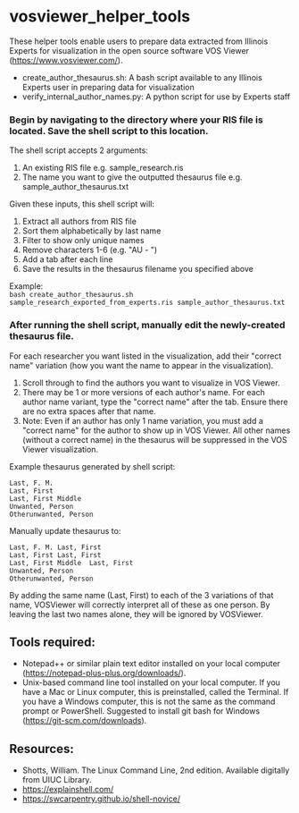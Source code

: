 # vosviewer_helper_tools

These helper tools enable users to prepare data extracted from Illinois Experts for visualization in the open source software VOS Viewer (https://www.vosviewer.com/).
- create_author_thesaurus.sh: A bash script available to any Illinois Experts user in preparing data for visualization
- verify_internal_author_names.py: A python script for use by Experts staff 

### Begin by navigating to the directory where your RIS file is located. Save the shell script to this location.  

The shell script accepts 2 arguments:
1) An existing RIS file e.g. sample_research.ris
2) The name you want to give the outputted thesaurus file e.g. sample_author_thesaurus.txt

Given these inputs, this shell script will:
1) Extract all authors from RIS file
2) Sort them alphabetically by last name
3) Filter to show only unique names
4) Remove characters 1-6 (e.g. "AU  - ")
5) Add a tab after each line
6) Save the results in the thesaurus filename you specified above

Example:  
```bash create_author_thesaurus.sh sample_research_exported_from_experts.ris sample_author_thesaurus.txt```

### After running the shell script, manually edit the newly-created thesaurus file. 

For each researcher you want listed in the visualization, add their "correct name" variation (how you want the name to appear in the visualization). 

1) Scroll through to find the authors you want to visualize in VOS Viewer.
2) There may be 1 or more versions of each author's name. For each author name variant, type the "correct name" after the tab. Ensure there are no extra spaces after that name. 
3) Note: Even if an author has only 1 name variation, you must add a "correct name" for the author to show up in VOS Viewer. All other names (without a correct name) in the thesaurus will be suppressed in the VOS Viewer visualization.

Example thesaurus generated by shell script:
```
Last, F. M.	
Last, First	
Last, First Middle	
Unwanted, Person	
Otherunwanted, Person	
```

Manually update thesaurus to:
```
Last, F. M.	Last, First
Last, First	Last, First
Last, First Middle	Last, First
Unwanted, Person	
Otherunwanted, Person	
```

By adding the same name (Last, First) to each of the 3 variations of that name, VOSViewer will correctly interpret all of these as one person. By leaving the last two names alone, they will be ignored by VOSViewer.

## Tools required: 
- Notepad++ or similar plain text editor installed on your local computer (https://notepad-plus-plus.org/downloads/). 
- Unix-based command line tool installed on your local computer. If you have a Mac or Linux computer, this is preinstalled, called the Terminal. If you have a Windows computer, this is not the same as the command prompt or PowerShell. Suggested to install git bash for Windows (https://git-scm.com/downloads).  

## Resources:
- Shotts, William. The Linux Command Line, 2nd edition. Available digitally from UIUC Library.
- https://explainshell.com/
- https://swcarpentry.github.io/shell-novice/
